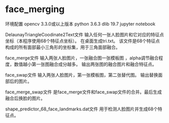 # face_merging

环境配置 
opencv 3.3.0或以上版本
python 3.6.3
dlib 19.7
jupyter notebook

DelaunayTriangleCoodinate2Text文件
输入任何一张人脸图片和它对应的特征点坐标（本程序使用68个特征点坐标）。
在桌面生成tri.txt。
该文件是68个特征点构成的所有面部最小三角形的坐标集，用于三角面部融合。

face_merge文件
输入两张人脸图片，一张融合图一张模板图 ，alpha调节融合程度，数值越小第一张图融合成分越多。
输出两张图的融合图片和融合特征点。

face_swap文件
输入两张人脸图片，第一张模板图，第二张替代图。
输出替换面部后的图片。

face_merge_swap文件
是face_merge文件和face_swap文件的合并。最后生成融合后换脸的图片。

shape_predictor_68_face_landmarks.dat文件
用于检测人脸图片并生成68个特征点。
